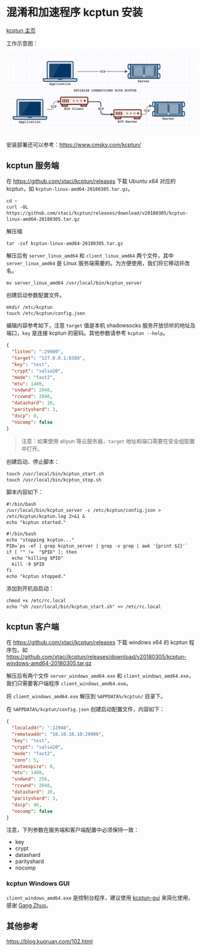 # 混淆和加速程序 kcptun 安装

[kcptun 主页](https://github.com/xtaci/kcptun)

工作示意图：

![kcptun](kcptun.png)

安装部署还可以参考：https://www.cmsky.com/kcptun/

## kcptun 服务端

在 https://github.com/xtaci/kcptun/releases 下载 Ubuntu x64 对应的 kcptun，如 `kcptun-linux-amd64-20180305.tar.gz`。

```shell
cd ~
curl -OL https://github.com/xtaci/kcptun/releases/download/v20180305/kcptun-linux-amd64-20180305.tar.gz
```

解压缩

```shell
tar -zxf kcptun-linux-amd64-20180305.tar.gz
```

解压后有 `server_linux_amd64` 和 `client_linux_amd64` 两个文件，其中 `server_linux_amd64` 是 Linux 服务端需要的。为方便使用，我们将它移动并改名。

```shell
mv server_linux_amd64 /usr/local/bin/kcptun_server
```

创建启动参数配置文件。

```shell
mkdir /etc/kcptun
touch /etc/kcptun/config.json
```

编辑内容参考如下，注意 `target` 值是本机 shadowsocks 服务开放侦听的地址及端口，`key` 是连接 kcptun 的密码。其他参数请参考 `kcptun --help`。

```json
{
  "listen": ":29900",
  "target": "127.0.0.1:8388",
  "key": "test",
  "crypt": "salsa20",
  "mode": "fast2",
  "mtu": 1400,
  "sndwnd": 2048,
  "rcvwnd": 2048,
  "datashard": 10,
  "parityshard": 3,
  "dscp": 0,
  "nocomp": false
}
```

> 注意：如果使用 aliyun 等云服务器，`target` 地址和端口需要在安全组配置中打开。

创建启动、停止脚本：

```shell
touch /usr/local/bin/kcptun_start.sh
touch /usr/local/bin/kcptun_stop.sh
```

脚本内容如下：

```shell
#!/bin/bash
/usr/local/bin/kcptun_server -c /etc/kcptun/config.json > /etc/kcptun/kcptun.log 2>&1 &
echo "kcptun started."
```

```shell
#!/bin/bash
echo "stopping kcptun..."
PID=`ps -ef | grep kcptun_server | grep -v grep | awk '{print $2}'`
if [ "" !=  "$PID" ]; then
  echo "killing $PID"
  kill -9 $PID
fi
echo "kcptun stopped."
```

添加到开机自启动：

```shell
chmod +x /etc/rc.local
echo "sh /usr/local/bin/kcptun_start.sh" >> /etc/rc.local
```

## kcptun 客户端

在 https://github.com/xtaci/kcptun/releases 下载 windows x64 的 kcptun 程序包，如 https://github.com/xtaci/kcptun/releases/download/v20180305/kcptun-windows-amd64-20180305.tar.gz

解压后有两个文件 `server_windows_amd64.exe` 和 `client_windows_amd64.exe`，我们只需要客户端程序 `client_windows_amd64.exe`。

将 `client_windows_amd64.exe` 解压到 `%APPDATA%/kcptun/` 目录下。

在 `%APPDATA%/kcptun/config.json` 创建启动配置文件，内容如下：

```json
{
  "localaddr": ":12948",
  "remoteaddr": "10.10.10.10:29900",
  "key": "test",
  "crypt": "salsa20",
  "mode": "fast2",
  "conn": 5,
  "autoexpire": 0,
  "mtu": 1400,
  "sndwnd": 256,
  "rcvwnd": 2048,
  "datashard": 10,
  "parityshard": 3,
  "dscp": 46,
  "nocomp": false
}
```

注意，下列参数在服务端和客户端配置中必须保持一致：

* key
* crypt
* datashard
* parityshard
* nocomp

### kcptun Windows GUI

`client_windows_amd64.exe` 是控制台程序，建议使用 [kcptun-gui](https://github.com/GangZhuo/kcptun-gui-windows) 来简化使用，感谢 [Gang Zhuo](https://github.com/GangZhuo)。

## 其他参考

https://blog.kuoruan.com/102.html

